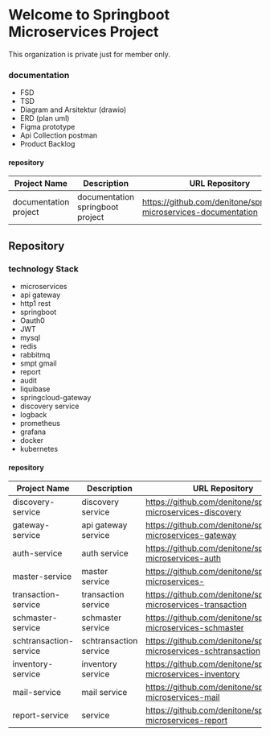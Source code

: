# Welcome to Springboot Microservices Project

This organization is private just for member only.

### documentation
- FSD
- TSD
- Diagram and Arsitektur (drawio)
- ERD (plan uml)
- Figma prototype
- Api Collection postman
- Product Backlog

#### repository
| Project Name     | Description  | URL Repository                                                          | 
|------------------|--------------|-------------------------------------------------------------------------|
| documentation project | documentation springboot project | https://github.com/denitone/springboot-microservices-documentation                                    |



## Repository
### technology Stack
- microservices
- api gateway
- http1 rest
- springboot
- Oauth0
- JWT
- mysql
- redis
- rabbitmq
- smpt gmail
- report
- audit
- liquibase 
- springcloud-gateway
- discovery service
- logback
- prometheus
- grafana
- docker
- kubernetes


#### repository
| Project Name     | Description  | URL Repository                                                          | 
|------------------|--------------|-------------------------------------------------------------------------|
| discovery-service | discovery service | https://github.com/denitone/springboot-microservices-discovery                                     |
| gateway-service | api gateway service | https://github.com/denitone/springboot-microservices-gateway                                     |
| auth-service | auth service | https://github.com/denitone/springboot-microservices-auth                                     |
| master-service | master service | https://github.com/denitone/springboot-microservices-                                     |
| transaction-service | transaction service | https://github.com/denitone/springboot-microservices-transaction                                     |
| schmaster-service | schmaster service | https://github.com/denitone/springboot-microservices-schmaster                                     |
| schtransaction-service | schtransaction service | https://github.com/denitone/springboot-microservices-schtransaction                                     |
| inventory-service | inventory service | https://github.com/denitone/springboot-microservices-inventory                                     |
| mail-service | mail service | https://github.com/denitone/springboot-microservices-mail                                     |
| report-service | service | https://github.com/denitone/springboot-microservices-report                                     |


